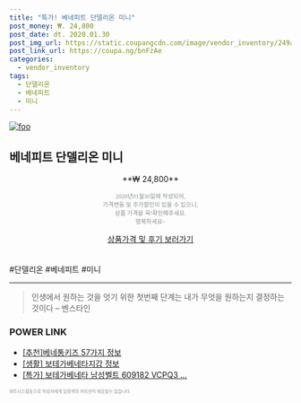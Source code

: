 ```yaml
--- 
title: "특가! 베네피트 단델리온 미니" 
post_money: ₩. 24,800 
post_date: dt. 2020.01.30 
post_img_url: https://static.coupangcdn.com/image/vendor_inventory/249a/391387de7ddffe4d695bad951bfa47220e353fe76dd9f0bf8790c11502bc.jpg 
post_link_url: https://coupa.ng/bnFzAe 
categories: 
  - vendor_inventory 
tags: 
  - 단델리온 
  - 베네피트 
  - 미니 
--- 
```

[![foo](https://static.coupangcdn.com/image/vendor_inventory/249a/391387de7ddffe4d695bad951bfa47220e353fe76dd9f0bf8790c11502bc.jpg)](https://coupa.ng/bnFzAe) 

## 베네피트 단델리온 미니 
<p style="text-align: center;">**₩ 24,800**</p> 
<p style="text-align: center;"><span style="color: #898c8f; font-family: Georgia,Times,serif; font-size: 0.75em;">2020년01월30일에 작성되어, <br>가격변동 및 추가할인이 있을 수 있으니,<br> 상품 가격을 꼭!확인해주세요.<br>행복하세요~</span> 
</p>	 
<div markdown="0" style="text-align: center;"><a href="https://coupa.ng/bnFzAe" class="btn btn--success">상품가격 및 후기 보러가기</a></div> 
<br><br> 
  #단델리온 #베네피트 #미니 
<hr> 

> 인생에서 원하는 것을 엇기 위한 첫번째 단계는 내가 무엇을 원하는지 결정하는 것이다 – 벤스타인 


### POWER LINK

* <a href="https://blog.naver.com/fasyy4321/221784577156" target="_blank">[추천]베네통키즈 57가지 정보</a>
* <a href="https://blog.naver.com/fash111/221767875564" target="_blank"> [생활] 보테가베네타지갑 정보 </a>
* <a href="https://blog.naver.com/an0733/221785916619" target="_blank">[특가] 보테가베네타 남성벨트 609182 VCPQ3 ...</a>

<span style="color: #898c8f; font-family: Georgia,Times,serif; font-size: 0.55em;">파트너스활동으로 작성자에게 일정액의 커미션이 제공될수 있습니다.</span> 
